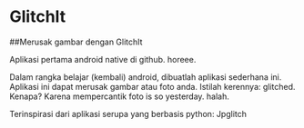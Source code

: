 # GlitchIt
##Merusak gambar dengan GlitchIt

Aplikasi pertama android native di github. horeee.

Dalam rangka belajar (kembali) android, dibuatlah aplikasi sederhana ini. Aplikasi ini dapat merusak gambar atau foto anda. 
Istilah kerennya: glitched. Kenapa? Karena mempercantik foto is so yesterday. halah.

Terinspirasi dari aplikasi serupa yang berbasis python: Jpglitch
